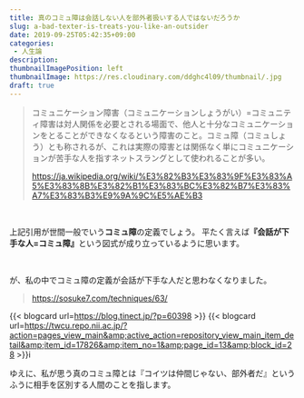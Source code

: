 ```yaml
---
title: 真のコミュ障は会話しない人を部外者扱いする人ではないだろうか
slug: a-bad-texter-is-treats-you-like-an-outsider
date: 2019-09-25T05:42:35+09:00
categories: 
 - 人生論
description: 
thumbnailImagePosition: left
thumbnailImage: https://res.cloudinary.com/ddghc4l09/thumbnail/.jpg
draft: true
---
```


<!--more-->

<blockquote>
  コミュニケーション障害（コミュニケーションしょうがい）=コミュニティ障害は対人関係を必要とされる場面で、他人と十分なコミュニケーションをとることができなくなるという障害のこと。コミュ障（コミュしょう）とも称されるが、これは実際の障害とは関係なく単にコミュニケーションが苦手な人を指すネットスラングとして使われることが多い。
  
  <a href="https://ja.wikipedia.org/wiki/%E3%82%B3%E3%83%9F%E3%83%A5%E3%83%8B%E3%82%B1%E3%83%BC%E3%82%B7%E3%83%A7%E3%83%B3%E9%9A%9C%E5%AE%B3">https://ja.wikipedia.org/wiki/%E3%82%B3%E3%83%9F%E3%83%A5%E3%83%8B%E3%82%B1%E3%83%BC%E3%82%B7%E3%83%A7%E3%83%B3%E9%9A%9C%E5%AE%B3</a>
</blockquote>

&nbsp;

上記引用が世間一般でいう<strong>コミュ障</strong>の定義でしょう。
平たく言えば<strong>『会話が下手な人=コミュ障』</strong>という図式が成り立っているように思います。

&nbsp;

が、私の中でコミュ障の定義が会話が下手な人だと思わなくなりました。

>
>

<blockquote>
  <a href="https://sosuke7.com/techniques/63/">https://sosuke7.com/techniques/63/</a>
</blockquote>

{{< blogcard url=https://blog.tinect.jp/?p=60398 >}}
{{< blogcard url=https://twcu.repo.nii.ac.jp/?action=pages_view_main&amp;active_action=repository_view_main_item_detail&amp;item_id=17826&amp;item_no=1&amp;page_id=13&amp;block_id=28 >}}i

ゆえに、私が思う真のコミュ障とは『コイツは仲間じゃない、部外者だ』というふうに相手を区別する人間のことを指します。
